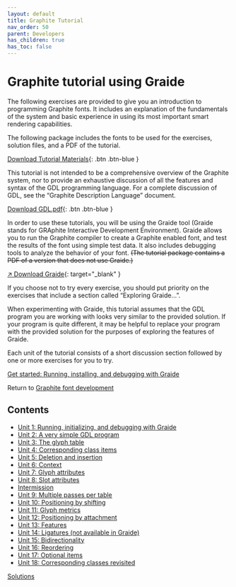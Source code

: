 ```yaml
---
layout: default
title: Graphite Tutorial
nav_order: 50
parent: Developers
has_children: true
has_toc: false
---
```


# Graphite tutorial using Graide

The following exercises are provided to give you an introduction to programming Graphite fonts. It includes an explanation of the fundamentals of the system and basic experience in using its most important smart rendering capabilities.

The following package includes the fonts to be used for the exercises, solution files, and a PDF of the tutorial.

[Download Tutorial Materials](assets/resources/GraphiteTutorialPkg_v6.zip){: .btn .btn-blue }

This tutorial is not intended to be a comprehensive overview of the Graphite system, nor to provide an exhaustive discussion of all the features and syntax of the GDL programming language. For a complete discussion of GDL, see the “Graphite Description Language” document.

[Download GDL.pdf](GDL.pdf){: .btn .btn-blue }

In order to use these tutorials, you will be using the Graide tool (Graide stands for GRAphite Interactive Development Environment). Graide allows you to run the Graphite compiler to create a Graphite enabled font, and test the results of the font using simple test data. It also includes debugging tools to analyze the behavior of your font. ~~(The tutorial package contains a PDF of a version that does not use Graide.)~~

[&#x2197; Download Graide](https://github/silnrsi/graide){: target="_blank" }

If you choose not to try every exercise, you should put priority on the exercises that include a section called “Exploring Graide…”.

When experimenting with Graide, this tutorial assumes that the GDL program you are working with looks very similar to the provided solution. If your program is quite different, it may be helpful to replace your program with the provided solution for the purposes of exploring the features of Graide.

Each unit of the tutorial consists of a short discussion section followed by one or more exercises for you to try.

[Get started: Running, installing, and debugging with Graide](tutorial/graide_tutorial1)

Return to [Graphite font development](graphite_devFont)

## Contents

* [Unit 1: Running, initializing, and debugging with Graide](tutorial/graide_tutorial1)
* [Unit 2: A very simple GDL program](tutorial/graide_tutorial2)
* [Unit 3: The glyph table](tutorial/graide_tutorial3)
* [Unit 4: Corresponding class items](tutorial/graide_tutorial4)
* [Unit 5: Deletion and insertion](tutorial/graide_tutorial5)
* [Unit 6: Context](tutorial/graide_tutorial6)
* [Unit 7: Glyph attributes](tutorial/graide_tutorial7)
* [Unit 8: Slot attributes](tutorial/graide_tutorial8)
* [Intermission](tutorial/graide_tutorial8a)
* [Unit 9: Multiple passes per table](tutorial/graide_tutorial9)
* [Unit 10: Positioning by shifting](tutorial/graide_tutorial10)
* [Unit 11: Glyph metrics](tutorial/graide_tutorial11)
* [Unit 12: Positioning by attachment](tutorial/graide_tutorial12)
* [Unit 13: Features](tutorial/graide_tutorial13)
* [Unit 14: Ligatures (not available in Graide)](tutorial/graide_tutorial14)
* [Unit 15: Bidirectionality](tutorial/graide_tutorial15)
* [Unit 16: Reordering](tutorial/graide_tutorial16)
* [Unit 17: Optional items](tutorial/graide_tutorial17)
* [Unit 18: Corresponding classes revisited](tutorial/graide_tutorial18)

[Solutions](graphite_tut_solutions)